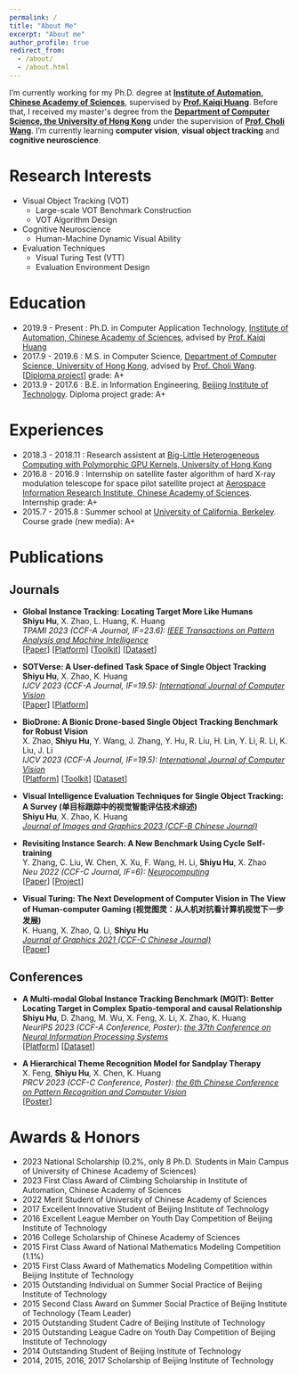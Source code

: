 ```yaml
---
permalink: /
title: "About Me"
excerpt: "About me"
author_profile: true
redirect_from: 
  - /about/
  - /about.html
---
```


I’m currently working for my Ph.D. degree at **[Institute of Automation, Chinese Academy of Sciences](http://www.ia.cas.cn/)**, supervised by **[Prof. Kaiqi Huang](https://people.ucas.ac.cn/~huangkaiqi)**. Before that, I received my master's degree from the **[Department of Computer Science, the University of Hong Kong](https://www.cs.hku.hk/)** under the supervision of **[Prof. Choli Wang](https://www.cs.hku.hk/people/academic-staff/clwang)**.
I’m currently learning **computer vision**, **visual object tracking** and **cognitive neuroscience**.

<!-- News -->

Research Interests
======
- Visual Object Tracking (VOT)
  - Large-scale VOT Benchmark Construction
  - VOT Algorithm Design
- Cognitive Neuroscience
  - Human-Machine Dynamic Visual Ability
- Evaluation Techniques
  - Visual Turing Test (VTT)
  - Evaluation Environment Design

Education
======
* 2019.9 - Present : Ph.D. in  Computer Application Technology, [Institute of Automation, Chinese Academy of Sciences](http://www.ia.cas.cn/), advised by [Prof. Kaiqi Huang](https://people.ucas.ac.cn/~huangkaiqi)
* 2017.9 - 2019.6 : M.S. in Computer Science, [Department of Computer Science, University of Hong Kong](https://www.cs.hku.hk/), advised by [Prof. Choli Wang](https://www.cs.hku.hk/people/academic-staff/clwang). [[Diploma project](https://github.com/huuuuusy/Darknet-Cross)]  grade: A+ 
* 2013.9 - 2017.6 : B.E. in Information Engineering, [Beijing Institute of Technology](https://english.bit.edu.cn/). Diploma project grade: A+

Experiences
======
* 2018.3 - 2018.11 : Research assistent at [Big-Little Heterogeneous Computing with Polymorphic GPU Kernels, University of Hong Kong](https://i.cs.hku.hk/~clwang/big_little_GPU.htm)
* 2016.8 - 2016.9 : Internship on satellite faster algorithm of hard X-ray modulation telescope for space pilot satellite project at [Aerospace Information Research Institute, Chinese Academy of Sciences](http://aircas.ac.cn/). Internship grade: A+ 
* 2015.7 - 2015.8 : Summer school at [University of California, Berkeley](https://www.berkeley.edu/). Course grade (new media): A+ 

Publications
======

## Journals
* **Global Instance Tracking: Locating Target More Like Humans**<br>
  **Shiyu Hu**, X. Zhao, L. Huang, K. Huang<br>
  *TPAMI 2023 (CCF-A Journal, IF=23.6): [IEEE Transactions on Pattern Analysis and Machine Intelligence](https://ieeexplore.ieee.org/xpl/RecentIssue.jsp?punumber=34)*<br>
  [[Paper](https://ieeexplore.ieee.org/document/9720246/)] 
  [[Platform](http://videocube.aitestunion.com/)] 
  [[Toolkit](https://github.com/huuuuusy/videocube-toolkit)] 
  [[Dataset](http://videocube.aitestunion.com/downloads)]

* **SOTVerse: A User-defined Task Space of Single Object Tracking**<br>
  **Shiyu Hu**, X. Zhao, K. Huang<br>
  *IJCV 2023 (CCF-A Journal, IF=19.5): [International Journal of Computer Vision](https://www.springer.com/journal/11263)*<br>
  [[Paper](https://link.springer.com/article/10.1007/s11263-023-01908-5)] 
  [[Platform](http://metaverse.aitestunion.com/)] 

* **BioDrone: A Bionic Drone-based Single Object Tracking Benchmark for Robust Vision**<br>
  X. Zhao, **Shiyu Hu**, Y. Wang, J. Zhang, Y. Hu, R. Liu, H. Lin, Y. Li, R. Li, K. Liu, J. Li<br>
  *IJCV 2023 (CCF-A Journal, IF=19.5): [International Journal of Computer Vision](https://www.springer.com/journal/11263)*<br>
  [[Platform](http://biodrone.aitestunion.com/)] 
  [[Toolkit](https://github.com/huuuuusy/biodrone-toolkit-official)] 
  [[Dataset](http://biodrone.aitestunion.com/downloads)] 

* **Visual Intelligence Evaluation Techniques for Single Object Tracking: A Survey (单目标跟踪中的视觉智能评估技术综述)**<br>
  **Shiyu Hu**, X. Zhao, K. Huang<br>
  *[Journal of Images and Graphics 2023 (CCF-B Chinese Journal)](http://www.cjig.cn/jig/ch/index.aspx)*<br>

* **Revisiting Instance Search: A New Benchmark Using Cycle Self-training**<br>
  Y. Zhang, C. Liu, W. Chen, X. Xu, F. Wang, H. Li, **Shiyu Hu**, X. Zhao<br>
  *Neu 2022 (CCF-C Journal, IF=6): [Neurocomputing](https://www.sciencedirect.com/journal/neurocomputing)*<br>
  [[Paper](https://www.sciencedirect.com/science/article/abs/pii/S0925231222007445)] 
  [[Project](https://github.com/Instance-Search/)] 

* **Visual Turing: The Next Development of Computer Vision in The View of Human-computer Gaming (视觉图灵：从人机对抗看计算机视觉下一步发展)**<br>
  K. Huang, X. Zhao, Q. Li, **Shiyu Hu**<br>
  *[Journal of Graphics 2021 (CCF-C Chinese Journal)](http://www.txxb.com.cn/CN/2095-302X/home.shtml)*<br>
  [[Paper](http://www.txxb.com.cn/CN/10.11996/JG.j.2095-302X.2021030339)] 


## Conferences
* **A Multi-modal Global Instance Tracking Benchmark (MGIT): Better Locating Target in Complex Spatio-temporal and causal Relationship**<br>
  **Shiyu Hu**, D. Zhang, M. Wu, X. Feng, X. Li, X. Zhao, K. Huang<br>
  *NeurIPS 2023 (CCF-A Conference, Poster): [the 37th Conference on Neural Information Processing Systems](https://neurips.cc/Conferences/2023)*<br>
  [[Platform](http://videocube.aitestunion.com/)] 
  [[Dataset]([[Toolkit](https://github.com/huuuuusy/videocube-toolkit)])] 

* **A Hierarchical Theme Recognition Model for Sandplay Therapy**<br>
  X. Feng, **Shiyu Hu**, X. Chen, K. Huang<br>
  *PRCV 2023 (CCF-C Conference, Poster): [the 6th Chinese Conference on Pattern Recognition and Computer Vision](https://www.prcv2023.cn/2023prcv)*<br>
  [[Poster](https://huuuuusy.github.io/files/PRCV23-poster.pdf)]


<!-- ## Patents -->



Awards & Honors
======
* 2023 National Scholarship (0.2%, only 8 Ph.D. Students in Main Campus of University of Chinese Academy of Sciences)
* 2023 First Class Award of Climbing Scholarship in Institute of Automation, Chinese Academy of Sciences
* 2022 Merit Student of University of Chinese Academy of Sciences
* 2017 Excellent Innovative Student of Beijing Institute of Technology
* 2016 Excellent League Member on Youth Day Competition of Beijing Institute of Technology
* 2016 College Scholarship of Chinese Academy of Sciences
* 2015 First Class Award of National Mathematics Modeling Competition (1.1%)
* 2015 First Class Award of Mathematics Modeling Competition within Beijing Institute of Technology
* 2015 Outstanding Individual on Summer Social Practice of Beijing Institute of Technology
* 2015 Second Class Award on Summer Social Practice of Beijing Institute of Technology (Team Leader)
* 2015 Outstanding Student Cadre of Beijing Institute of Technology
* 2015 Outstanding League Cadre on Youth Day Competition of Beijing Institute of Technology
* 2014 Outstanding Student of Beijing Institute of Technology
* 2014, 2015, 2016, 2017 Scholarship of Beijing Institute of Technology

<!-- Invited Talks -->
<!-- ====== -->
<!-- * 2023.9.29 Invited talk "Multi-Agent Deep Reinforcement Learning: Background and Recent Works" at [SpaceTimeLab, University College London](https://www.ucl.ac.uk/civil-environmental-geomatic-engineering/research/groups-centres-and-sections/spacetimelab)<br>
* 2023.9.8 Invited talk "Research Experience Sharing" at [School of Emergency Management Science and Engineering, University of Chinese Academy of Sciences](https://emse.ucas.edu.cn/index.php/zh)<br>
* 2022.8.25 Invited talk "Deep Reinforcement Learning: Background and Recent Works" at [Institute of Mechanics, Chinese Academy of Sciences](http://www.imech.ac.cn/)<br>
* 2022.7.24 Invited talk "Relation-Aware Credit Assignment for Ad-Hoc Cooperation in Multi-Agent Deep Reinforcement Learning" at [2022 IJCAI workshop on Ad Hoc Teamwork](https://sites.google.com/view/ad-hoc-teamwork)<br>
  [[Slides](https://huuuuusy.github.io/files/RACA.pdf)] -->


<!-- Program Committee Member -->
<!-- ====== -->
<!-- * IJCAI 2023：[the 32nd International Joint Conference on Artificial Intelligence](https://ijcai-23.org/)
* ECAI 2023：[the 26th European Conference on Artificial Intelligence](https://ecai2023.eu/)
* MRS 2023：[the 4th International Symposium on Multi-Robot and Multi-Agent Systems](https://sites.bu.edu/mrs2023/)
* CAC 2023: [the Chinese Automation Congress](https://www.cac2023.org.cn/)
* IVPAI 2023: [the 5th International Conference on Image, Video Processing and Artificial Intelligence](https://www.ivpai.org)
* ICML 2022: [the 39th International Conference on Machine Learning](https://icml.cc/Conferences/2022)
* CAC 2022: [the Chinese Automation Congress](http://www.cac2022.org.cn/) -->


<!-- Journal Reviewer -->
<!-- ====== -->
<!-- * TNNLS: [IEEE Transactions on Neural Networks and Learning Systems](https://ieeexplore.ieee.org/xpl/RecentIssue.jsp?punumber=5962385) -->

<!-- Other Activities -->
<!-- ====== -->
<!-- * 2022.7 [The IEEE CIS Student and Early Career mentoring program](https://wcci2022.org/ieee-cis-student-and-early-career-mentoring-program/)
* 2017.9 - 2018.7 : President of the Students' Association Union
* 2017.9 - 2018.7 : Vice President of the Student Union
* 2016.9 - 2018.7 : Vice Captain of UCAS National Flag Guard
* 2017 [Talk on the Preparation of the College Entrance Examination](https://ln.qq.com/zt2017/gaokao2017/pc.htm?pgv_ref=aio2015&ptlang=2052}{Guide to Registration)
* 2017 [Cover Person of UCAS School Magazine](https://huuuuusy.github.io/files/201704.pdf)
* 2018 [Repot by UCAS School Magazine](https://huuuuusy.github.io/files/201803.pdf)
* 2017 [Book1](https://book.yunzhan365.com/stpe/ajje/mobile/index.html#p=1) about student activities
* 2018 [Book2](https://huuuuusy.github.io/files/book2.pdf) about student activities -->


<!-- Maintained Projects -->
<!-- ====== -->
<!-- * [Multi-Agent Reinforcement Learning Papers](https://github.com/huuuuusy/Multi-Agent-Reinforcement-Learning-papers)  [![GitHub stars](https://img.shields.io/github/stars/huuuuusy/Multi-Agent-Reinforcement-Learning-papers)](https://github.com/huuuuusy/Multi-Agent-Reinforcement-Learning-papers/stargazers)  ![GitHub last commit](https://img.shields.io/github/last-commit/huuuuusy/Multi-Agent-Reinforcement-Learning-papers?label=last%20update)
* [Multi-Agent Reinforcement Learning Papers with Code](https://github.com/huuuuusy/MARL-papers-with-code)  [![GitHub stars](https://img.shields.io/github/stars/huuuuusy/MARL-papers-with-code)](https://github.com/huuuuusy/MARL-papers-with-code/stargazers)  ![GitHub last commit](https://img.shields.io/github/last-commit/huuuuusy/MARL-papers-with-code?label=last%20update)
* [Multi-Agent Reinforcement Learning Resources Collection](https://github.com/huuuuusy/MARL-resources-collection)  [![GitHub stars](https://img.shields.io/github/stars/huuuuusy/MARL-resources-collection)](https://github.com/huuuuusy/MARL-resources-collection/stargazers)  ![GitHub last commit](https://img.shields.io/github/last-commit/huuuuusy/MARL-resources-collection?label=last%20update)
* [Adversarial Reinforcement Learning Papers](https://github.com/huuuuusy/Adversarial-Reinforcement-Learning-Papers)  [![GitHub stars](https://img.shields.io/github/stars/huuuuusy/Adversarial-Reinforcement-Learning-Papers)](https://github.com/huuuuusy/Adversarial-Reinforcement-Learning-Papers/stargazers)  ![GitHub last commit](https://img.shields.io/github/last-commit/huuuuusy/Adversarial-Reinforcement-Learning-Papers?label=last%20update) -->


<!-- For More Info -->
<!-- ====== -->
<!-- * [Pattern Recognition and Intelligent System Development Laboratory](http://lamp.ucas.ac.cn/)
* [Intelligence of Human-Computer Competition](http://turingai.ia.ac.cn/)
* [Research Group of Intelligent Gaming](http://www.ig.ia.ac.cn:81/)
* [Center for Research on Intelligent System and Engineering](http://www.crise.ia.ac.cn/)
* [Institute of Automation, Chinese Academy of Sciences](http://www.ia.cas.cn/)
* [University of Chinese Academy of Sciences](https://www.ucas.ac.cn/)
 -->

<!-- Contact -->
<!-- ====== -->
<!-- * chenhao915@mails.ucas.ac.cn (Main)
* hao.chen@ucl.ac.uk (Valid from 2023.9 - 2024.8)
* chenhao2019@ia.ac.cn (Expired) -->
